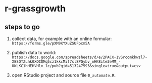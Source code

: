 # r-grassgrowth



## steps to go

1. collect data, for example with an online formular:
   ``https://forms.gle/pXM9KYXuZSUFpxm5A``

1. publish data to world:
``https://docs.google.com/spreadsheets/d/e/2PACX-1vSrcomkkwzl7-XESOTZLhk0XOCQMq5cz1kkcMif7sl8PGybv_nHK8ite3eMM_-UKLKC1hHEHVHlx_lc/pub?gid=513247593&single=true&output=csv``

1. open RStudio project and source file `0_automate.R`.
